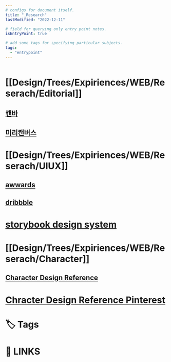```yaml
---
# configs for document itself.
title: "_Research"
lastModified: "2022-12-11"

# field for querying only entry point notes.
isEntryPoint: true

# add some tags for specifying particular subjects.
tags:
  - "entrypoint"
---
```

```toc

```
# [[Design/Trees/Expiriences/WEB/Reserach/Editorial]]
## [캔바](https://www.canva.com/)
## [미리캔버스](https://www.miricanvas.com/)
# [[Design/Trees/Expiriences/WEB/Reserach/UIUX]]
## [awwards](https://www.awwwards.com/)
## [dribbble](https://dribbble.com/)
# [storybook design system](https://storybook.js.org/showcase)
# [[Design/Trees/Expiriences/WEB/Reserach/Character]]
## [Character Design Reference](https://characterdesignreferences.com/)
# [Chracter Design Reference Pinterest](https://www.pinterest.com/characterdesigh/)
# 🏷️ Tags

# 📎 LINKS 
